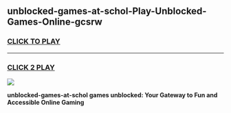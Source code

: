 
## unblocked-games-at-schol-Play-Unblocked-Games-Online-gcsrw
<h3>
<a href="https://premium76.site?title=unblocked-games-at-schol&ref=25A">CLICK TO PLAY</a></h3>
<hr>

<h3>
<a href="https://premium76.site?title=unblocked-games-at-schol&ref=25A">CLICK 2 PLAY</a>
  
</h3>

<a href="https://premium76.site?title=unblocked-games-at-schol&ref=25A"><img src="https://clearcache.store/games.png"></a>


**unblocked-games-at-schol games unblocked: Your Gateway to Fun and Accessible Online Gaming**

